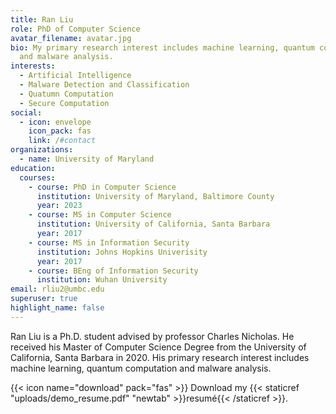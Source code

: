 ```yaml
---
title: Ran Liu
role: PhD of Computer Science
avatar_filename: avatar.jpg
bio: My primary research interest includes machine learning, quantum computation
  and malware analysis.
interests:
  - Artificial Intelligence
  - Malware Detection and Classification
  - Quatumn Computation
  - Secure Computation
social:
  - icon: envelope
    icon_pack: fas
    link: /#contact
organizations:
  - name: University of Maryland
education:
  courses:
    - course: PhD in Computer Science
      institution: University of Maryland, Baltimore County
      year: 2023
    - course: MS in Computer Science
      institution: University of California, Santa Barbara
      year: 2017
    - course: MS in Information Security
      institution: Johns Hopkins Univerisity
      year: 2017
    - course: BEng of Information Security
      institution: Wuhan University
email: rliu2@umbc.edu
superuser: true
highlight_name: false
---
```

Ran Liu is a Ph.D. student advised by professor Charles Nicholas. He received his Master of Computer Science Degree from the University of California, Santa Barbara in 2020. His primary research interest includes machine learning, quantum computation and malware analysis.

{{< icon name="download" pack="fas" >}} Download my {{< staticref "uploads/demo_resume.pdf" "newtab" >}}resumé{{< /staticref >}}.